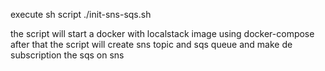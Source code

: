 execute sh script ./init-sns-sqs.sh

the script will start a docker with localstack image using docker-compose
after that the script will create sns topic and sqs queue and make de subscription the sqs on sns

